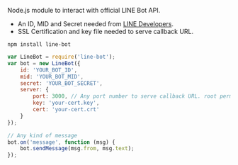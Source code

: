 Node.js module to interact with official LINE Bot API.

- An ID, MID and Secret needed from [LINE Developers](https://developers.line.me/bot-api/overview).
- SSL Certification and key file needed to serve callback URL.

```
npm install line-bot
```

```javascript
var LineBot = require('line-bot');
var bot = new LineBot({
    id: 'YOUR_BOT_ID',
    mid: 'YOUR_BOT_MID',
    secret: 'YOUR_BOT_SECRET',
    server: {
        port: 3000, // Any port number to serve callback URL. root permission required to use under 1024.
        key: 'your-cert.key',
        cert: 'your-cert.crt'
    }
});

// Any kind of message
bot.on('message', function (msg) {
    bot.sendMessage(msg.from, msg.text); 
});
```
